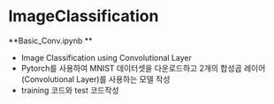 # ImageClassification
**Basic_Conv.ipynb **
  - Image Classification using Convolutional Layer
  - Pytorch를 사용하여 MNIST 데이터셋을 다운로드하고 2개의 합성곱 레이어(Convolutional Layer)를 사용하는 모델 작성
  - training 코드와 test 코드작성

